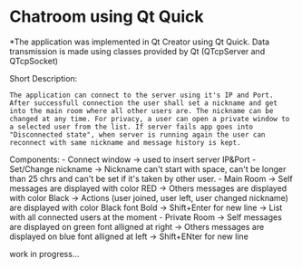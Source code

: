 # Chatroom using Qt Quick

*The application was implemented in Qt Creator using Qt Quick. Data transmission is made using classes provided by Qt (QTcpServer and QTcpSocket)

  Short Description:
  
    The application can connect to the server using it's IP and Port. After successfull connection the user shall set a nickname and get into the main room where all other users are. The nickname can be changed at any time. For privacy, a user can open a private window to a selected user from the list. If server fails app goes into "Disconnected state", when server is running again the user can reconnect with same nickname and message history is kept.

  Components:
    - Connect window -> used to insert server IP&Port 
    - Set/Change nickname -> Nickname can't start with space, can't be longer than 25 chrs and can't be set if it's taken by other user.
    - Main Room -> Self messages are displayed with color RED
                -> Others messages are displayed with color Black
                -> Actions (user joined, user left, user changed nickname) are displayed with color Black font Bold
                -> Shift+Enter for new line
                -> List with all connected users at the moment
    - Private Room -> Self messages are displayed on green font alligned at right
                   -> Others messages are displayed on blue font alligned at left
                   -> Shift+ENter for new line
  
work in progress...
